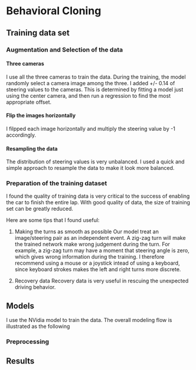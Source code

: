 # Behavioral Cloning



## Training data set

### Augmentation and Selection of the data

#### Three cameras
I use all the three cameras to train the data. During the training, the model randomly select a camera image among the three. I added +/- 0.14 of steering values to the cameras. This is determined by fitting a model just using the center camera, and then run a regression to find the most appropriate offset.

#### Flip the images horizontally
I filpped each image horizontally and multiply the steering value by -1 accordingly.


#### Resampling the data

The distribution of steering values is very unbalanced. I used a quick and simple approach to resample the data to make it look more balanced.


### Preparation of the training dataset

I found the quality of training data is very critical to the success of enabling the car to finish the entire lap. With good quality of data, the size of training set can be greatly reduced.

Here are some tips that I found useful:

1. Making the turns as smooth as possible
Our model treat an image/steering pair as an independent event. A zig-zag turn will make the trained network make wrong judgement during the turn. For example, a zig-zag turn may have a moment that steering angle is zero, which gives wrong information during the training. I therefore recommend using a mouse or a joystick intead of using a keyboard, since keyboard strokes makes the left and right turns more discrete.

2. Recovery data
Recovery data is very useful in rescuing the unexpected driving behavior.




## Models

I use the NVidia model to train the data.
The overall modeling flow is illustrated as the following

### Preprocessing






## Results